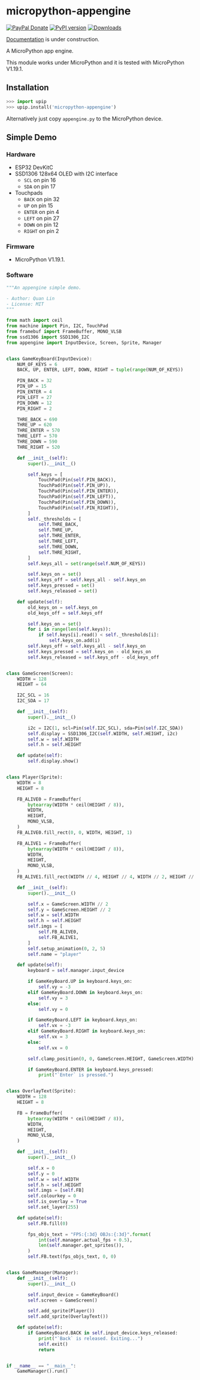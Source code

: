 # micropython-appengine

[![PayPal Donate][paypal_img]][paypal_link]
[![PyPI version][pypi_img]][pypi_link]
[![Downloads][downloads_img]][downloads_link]

  [paypal_img]: https://github.com/jacklinquan/images/blob/master/paypal_donate_badge.svg
  [paypal_link]: https://www.paypal.me/jacklinquan
  [pypi_img]: https://badge.fury.io/py/micropython-appengine.svg
  [pypi_link]: https://badge.fury.io/py/micropython-appengine
  [downloads_img]: https://pepy.tech/badge/micropython-appengine
  [downloads_link]: https://pepy.tech/project/micropython-appengine

[Documentation](https://jacklinquan.github.io/micropython-appengine) is under construction.

A MicroPython app engine.

This module works under MicroPython and it is tested with MicroPython V1.19.1.

## Installation

```python
>>> import upip
>>> upip.install('micropython-appengine')
```

Alternatively just copy `appengine.py` to the MicroPython device.

## Simple Demo

### Hardware

- ESP32 DevKitC
- SSD1306 128x64 OLED with I2C interface
    - `SCL` on pin 16
    - `SDA` on pin 17
- Touchpads
    - `BACK` on pin 32
    - `UP` on pin 15
    - `ENTER` on pin 4
    - `LEFT` on pin 27
    - `DOWN` on pin 12
    - `RIGHT` on pin 2

### Firmware

- MicroPython V1.19.1.

### Software

```python
"""An appengine simple demo.

- Author: Quan Lin
- License: MIT
"""

from math import ceil
from machine import Pin, I2C, TouchPad
from framebuf import FrameBuffer, MONO_VLSB
from ssd1306 import SSD1306_I2C
from appengine import InputDevice, Screen, Sprite, Manager


class GameKeyBoard(InputDevice):
    NUM_OF_KEYS = 6
    BACK, UP, ENTER, LEFT, DOWN, RIGHT = tuple(range(NUM_OF_KEYS))

    PIN_BACK = 32
    PIN_UP = 15
    PIN_ENTER = 4
    PIN_LEFT = 27
    PIN_DOWN = 12
    PIN_RIGHT = 2

    THRE_BACK = 690
    THRE_UP = 620
    THRE_ENTER = 570
    THRE_LEFT = 570
    THRE_DOWN = 590
    THRE_RIGHT = 520

    def __init__(self):
        super().__init__()

        self.keys = [
            TouchPad(Pin(self.PIN_BACK)),
            TouchPad(Pin(self.PIN_UP)),
            TouchPad(Pin(self.PIN_ENTER)),
            TouchPad(Pin(self.PIN_LEFT)),
            TouchPad(Pin(self.PIN_DOWN)),
            TouchPad(Pin(self.PIN_RIGHT)),
        ]
        self._thresholds = [
            self.THRE_BACK,
            self.THRE_UP,
            self.THRE_ENTER,
            self.THRE_LEFT,
            self.THRE_DOWN,
            self.THRE_RIGHT,
        ]
        self.keys_all = set(range(self.NUM_OF_KEYS))

        self.keys_on = set()
        self.keys_off = self.keys_all - self.keys_on
        self.keys_pressed = set()
        self.keys_released = set()

    def update(self):
        old_keys_on = self.keys_on
        old_keys_off = self.keys_off

        self.keys_on = set()
        for i in range(len(self.keys)):
            if self.keys[i].read() < self._thresholds[i]:
                self.keys_on.add(i)
        self.keys_off = self.keys_all - self.keys_on
        self.keys_pressed = self.keys_on - old_keys_on
        self.keys_released = self.keys_off - old_keys_off


class GameScreen(Screen):
    WIDTH = 128
    HEIGHT = 64

    I2C_SCL = 16
    I2C_SDA = 17

    def __init__(self):
        super().__init__()

        i2c = I2C(1, scl=Pin(self.I2C_SCL), sda=Pin(self.I2C_SDA))
        self.display = SSD1306_I2C(self.WIDTH, self.HEIGHT, i2c)
        self.w = self.WIDTH
        self.h = self.HEIGHT

    def update(self):
        self.display.show()


class Player(Sprite):
    WIDTH = 8
    HEIGHT = 8

    FB_ALIVE0 = FrameBuffer(
        bytearray(WIDTH * ceil(HEIGHT / 8)),
        WIDTH,
        HEIGHT,
        MONO_VLSB,
    )
    FB_ALIVE0.fill_rect(0, 0, WIDTH, HEIGHT, 1)

    FB_ALIVE1 = FrameBuffer(
        bytearray(WIDTH * ceil(HEIGHT / 8)),
        WIDTH,
        HEIGHT,
        MONO_VLSB,
    )
    FB_ALIVE1.fill_rect(WIDTH // 4, HEIGHT // 4, WIDTH // 2, HEIGHT // 2, 1)

    def __init__(self):
        super().__init__()

        self.x = GameScreen.WIDTH // 2
        self.y = GameScreen.HEIGHT // 2
        self.w = self.WIDTH
        self.h = self.HEIGHT
        self.imgs = [
            self.FB_ALIVE0,
            self.FB_ALIVE1,
        ]
        self.setup_animation(0, 2, 5)
        self.name = "player"

    def update(self):
        keyboard = self.manager.input_device

        if GameKeyBoard.UP in keyboard.keys_on:
            self.vy = -3
        elif GameKeyBoard.DOWN in keyboard.keys_on:
            self.vy = 3
        else:
            self.vy = 0

        if GameKeyBoard.LEFT in keyboard.keys_on:
            self.vx = -3
        elif GameKeyBoard.RIGHT in keyboard.keys_on:
            self.vx = 3
        else:
            self.vx = 0

        self.clamp_position(0, 0, GameScreen.HEIGHT, GameScreen.WIDTH)

        if GameKeyBoard.ENTER in keyboard.keys_pressed:
            print("`Enter` is pressed.")


class OverlayText(Sprite):
    WIDTH = 128
    HEIGHT = 8

    FB = FrameBuffer(
        bytearray(WIDTH * ceil(HEIGHT / 8)),
        WIDTH,
        HEIGHT,
        MONO_VLSB,
    )

    def __init__(self):
        super().__init__()

        self.x = 0
        self.y = 0
        self.w = self.WIDTH
        self.h = self.HEIGHT
        self.imgs = [self.FB]
        self.colourkey = 0
        self.is_overlay = True
        self.set_layer(255)

    def update(self):
        self.FB.fill(0)

        fps_objs_text = "FPS:{:3d} OBJs:{:3d}".format(
            int(self.manager.actual_fps + 0.5),
            len(self.manager.get_sprites()),
        )
        self.FB.text(fps_objs_text, 0, 0)


class GameManager(Manager):
    def __init__(self):
        super().__init__()

        self.input_device = GameKeyBoard()
        self.screen = GameScreen()

        self.add_sprite(Player())
        self.add_sprite(OverlayText())

    def update(self):
        if GameKeyBoard.BACK in self.input_device.keys_released:
            print("`Back` is released. Exiting...")
            self.exit()
            return


if __name__ == "__main__":
    GameManager().run()
```
